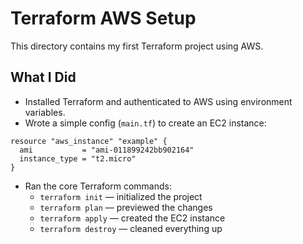 # Terraform AWS Setup

This directory contains my first Terraform project using AWS.

## What I Did

- Installed Terraform and authenticated to AWS using environment variables.
- Wrote a simple config (`main.tf`) to create an EC2 instance:

```hcl
resource "aws_instance" "example" {
  ami           = "ami-011899242bb902164"
  instance_type = "t2.micro"
}
```

- Ran the core Terraform commands:
  - `terraform init` — initialized the project
  - `terraform plan` — previewed the changes
  - `terraform apply` — created the EC2 instance
  - `terraform destroy` — cleaned everything up